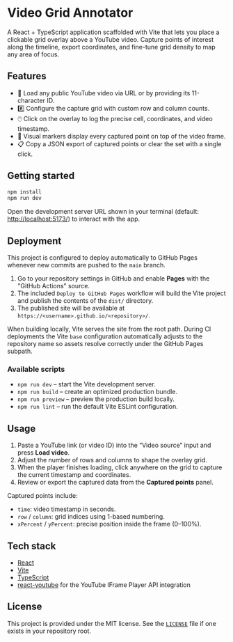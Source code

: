 # Video Grid Annotator

A React + TypeScript application scaffolded with Vite that lets you place a
clickable grid overlay above a YouTube video. Capture points of interest along
the timeline, export coordinates, and fine-tune grid density to map any area of
focus.

## Features

- 🔗 Load any public YouTube video via URL or by providing its 11-character ID.
- #️⃣ Configure the capture grid with custom row and column counts.
- 🖱️ Click on the overlay to log the precise cell, coordinates, and video
  timestamp.
- 📍 Visual markers display every captured point on top of the video frame.
- 📋 Copy a JSON export of captured points or clear the set with a single click.

## Getting started

```bash
npm install
npm run dev
```

Open the development server URL shown in your terminal (default:
<http://localhost:5173/>) to interact with the app.

## Deployment

This project is configured to deploy automatically to GitHub Pages whenever new
commits are pushed to the `main` branch.

1. Go to your repository settings in GitHub and enable **Pages** with the
   "GitHub Actions" source.
2. The included `Deploy to GitHub Pages` workflow will build the Vite project
   and publish the contents of the `dist/` directory.
3. The published site will be available at
   `https://<username>.github.io/<repository>/`.

When building locally, Vite serves the site from the root path. During CI
deployments the Vite `base` configuration automatically adjusts to the
repository name so assets resolve correctly under the GitHub Pages subpath.

### Available scripts

- `npm run dev` – start the Vite development server.
- `npm run build` – create an optimized production bundle.
- `npm run preview` – preview the production build locally.
- `npm run lint` – run the default Vite ESLint configuration.

## Usage

1. Paste a YouTube link (or video ID) into the “Video source” input and press
   **Load video**.
2. Adjust the number of rows and columns to shape the overlay grid.
3. When the player finishes loading, click anywhere on the grid to capture the
   current timestamp and coordinates.
4. Review or export the captured data from the **Captured points** panel.

Captured points include:

- `time`: video timestamp in seconds.
- `row` / `column`: grid indices using 1-based numbering.
- `xPercent` / `yPercent`: precise position inside the frame (0–100%).

## Tech stack

- [React](https://react.dev)
- [Vite](https://vite.dev)
- [TypeScript](https://www.typescriptlang.org/)
- [react-youtube](https://github.com/troybetz/react-youtube) for the YouTube
  IFrame Player API integration

## License

This project is provided under the MIT license. See the [`LICENSE`](LICENSE)
file if one exists in your repository root.
